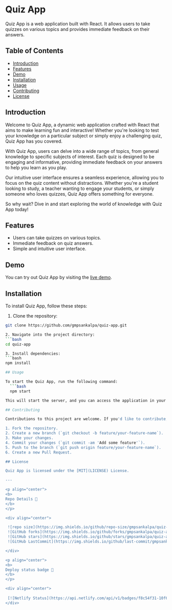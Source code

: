 # Quiz App

Quiz App is a web application built with React. It allows users to take quizzes on various topics and provides immediate feedback on their answers.

##  Table of Contents

- [Introduction](#introduction)
- [Features](#features)
- [Demo](#demo)
- [Installation](#installation)
- [Usage](#usage)
- [Contributing](#contributing)
- [License](#license)

## Introduction

Welcome to Quiz App, a dynamic web application crafted with React that aims to make learning fun and interactive! Whether you're looking to test your knowledge on a particular subject or simply enjoy a challenging quiz, Quiz App has you covered.

With Quiz App, users can delve into a wide range of topics, from general knowledge to specific subjects of interest. Each quiz is designed to be engaging and informative, providing immediate feedback on your answers to help you learn as you play.

Our intuitive user interface ensures a seamless experience, allowing you to focus on the quiz content without distractions. Whether you're a student looking to study, a teacher wanting to engage your students, or simply someone who loves quizzes, Quiz App offers something for everyone.

So why wait? Dive in and start exploring the world of knowledge with Quiz App today!

## Features

- Users can take quizzes on various topics.
- Immediate feedback on quiz answers.
- Simple and intuitive user interface.

## Demo

You can try out Quiz App by visiting the [live demo](#).

## Installation

To install Quiz App, follow these steps:

1. Clone the repository:
  ```bash
  git clone https://github.com/gmpsankalpa/quiz-app.git

2. Navigate into the project directory:
  ```bash
  cd quiz-app

3. Install dependencies:
  ```bash
  npm install

## Usage

To start the Quiz App, run the following command:
    ```bash
    npm start

This will start the server, and you can access the application in your web browser at `http://localhost:3000`.

## Contributing

Contributions to this project are welcome. If you'd like to contribute, please follow these steps:

1. Fork the repository.
2. Create a new branch (`git checkout -b feature/your-feature-name`).
3. Make your changes.
4. Commit your changes (`git commit -am 'Add some feature'`).
5. Push to the branch (`git push origin feature/your-feature-name`).
6. Create a new Pull Request.

## License

Quiz App is licensed under the [MIT](LICENSE) License.

---

<p align="center">
<b>
  Repo Details 🤙
</b>
</p>

<div align="center">

   ![repo size](https://img.shields.io/github/repo-size/gmpsankalpa/quiz-app?label=Repo%20Size&style=for-the-badge&labelColor=black&color=20bf6b)
   ![GitHub forks](https://img.shields.io/github/forks/gmpsankalpa/quiz-app?&labelColor=black&color=0fb9b1&style=for-the-badge)
   ![GitHub stars](https://img.shields.io/github/stars/gmpsankalpa/quiz-app?&labelColor=black&color=f7b731&style=for-the-badge)
   ![GitHub LastCommit](https://img.shields.io/github/last-commit/gmpsankalpa/quiz-app?logo=github&labelColor=black&color=d1d8e0&style=for-the-badge)

</div>

<p align="center">
<b>
  Deploy status badge 🤖
</b>
</p>  

<div align="center">
   
   [![Netlify Status](https://api.netlify.com/api/v1/badges/f8c54f31-10f6-42a4-80e6-342090a3c60e/deploy-status)](https://app.netlify.com/sites/gmp-quiz-app/deploys)
</div>